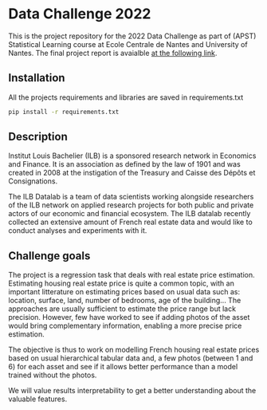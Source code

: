 # Data Challenge 2022

This is the project repository for the 2022 Data Challenge as part of (APST) Statistical Learning course at Ecole Centrale de Nantes and University of Nantes. The final project report is avaialble [at the following link]().

## Installation 
All the projects requirements and libraries are saved in requirements.txt
```bash
pip install -r requirements.txt
```

## Description
Institut Louis Bachelier (ILB) is a sponsored research network in Economics and Finance. It is an association as defined by the law of 1901 and was created in 2008 at the instigation of the Treasury and Caisse des Dépôts et Consignations. 

The ILB Datalab is a team of data scientists working alongside researchers of the ILB network on applied research projects for both public and private actors of our economic and financial ecosystem. The ILB datalab recently collected an extensive amount of French real estate data and would like to conduct analyses and experiments with it. 

## Challenge goals

The project is a regression task that deals with real estate price estimation. Estimating housing real estate price is quite a common topic, with an important litterature on estimating prices based on usual data such as: location, surface, land, number of bedrooms, age of the building... The approaches are usually sufficient to estimate the price range but lack precision. However, few have worked to see if adding photos of the asset would bring complementary information, enabling a more precise price estimation.

The objective is thus to work on modelling French housing real estate prices based on usual hierarchical tabular data and, a few photos (between 1 and 6) for each asset and see if it allows better performance than a model trained without the photos.

We will value results interpretability to get a better understanding about the valuable features.